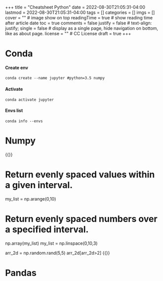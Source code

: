 +++
title = "Cheatsheet Python"
date = 2022-08-30T21:05:31-04:00
lastmod = 2022-08-30T21:05:31-04:00
tags = []
categories = []
imgs = []
cover = ""  # image show on top
readingTime = true  # show reading time after article date
toc = true
comments = false
justify = false  # text-align: justify;
single = false  # display as a single page, hide navigation on bottom, like as about page.
license = ""  # CC License
draft = true
+++

# Conda
#### Create env
    conda create --name jupyter #python=3.5 numpy
#### Activate 
    conda activate jupyter
#### Envs list 
    conda info --envs
<!-- more -->

# Numpy 
{{<highlight python>}}
# Return evenly spaced values within a given interval. 
my_list = np.arange(0,10) 
# Return evenly spaced numbers over a specified interval.
np.array(my_list)
my_list = np.linspace(0,10,3)

arr_2d = np.random.rand(5,5)
arr_2d[arr_2d>2]
{{</highlight>}}

# Pandas 
